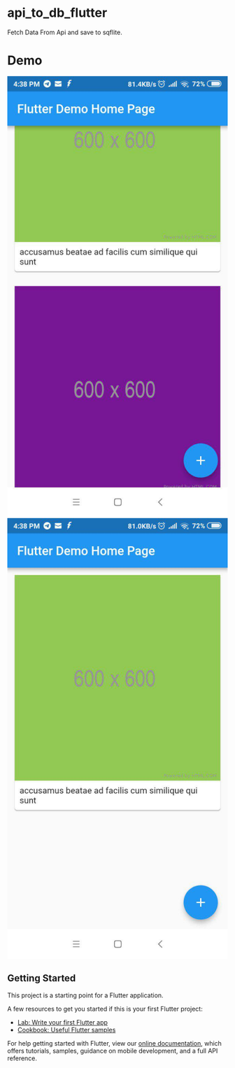 # api_to_db_flutter

Fetch Data From Api and save to sqflite.

# Demo

<img src ="art/photo_2019-02-01_16-46-16.jpg">
<img src="art/photo_2019-02-01_16-46-19.jpg">

## Getting Started

This project is a starting point for a Flutter application.

A few resources to get you started if this is your first Flutter project:

- [Lab: Write your first Flutter app](https://flutter.io/docs/get-started/codelab)
- [Cookbook: Useful Flutter samples](https://flutter.io/docs/cookbook)

For help getting started with Flutter, view our
[online documentation](https://flutter.io/docs), which offers tutorials,
samples, guidance on mobile development, and a full API reference.
